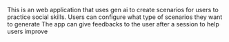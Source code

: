 This is an web application that uses gen ai to create scenarios for users to practice social skills.
Users can configure what type of scenarios they want to generate
The app can give feedbacks to the user after a session to help users improve
